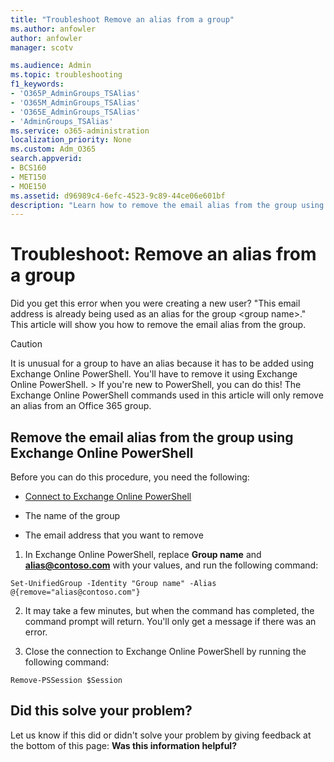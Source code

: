 ```yaml
---
title: "Troubleshoot Remove an alias from a group"
ms.author: anfowler
author: anfowler
manager: scotv

ms.audience: Admin
ms.topic: troubleshooting
f1_keywords:
- 'O365P_AdminGroups_TSAlias'
- 'O365M_AdminGroups_TSAlias'
- 'O365E_AdminGroups_TSAlias'
- 'AdminGroups_TSAlias'
ms.service: o365-administration
localization_priority: None
ms.custom: Adm_O365
search.appverid:
- BCS160
- MET150
- MOE150
ms.assetid: d96989c4-6efc-4523-9c89-44ce06e601bf
description: "Learn how to remove the email alias from the group using Exchange Online PowerShell."
---
```


# Troubleshoot: Remove an alias from a group

Did you get this error when you were creating a new user? "This email address is already being used as an alias for the group \<group name\>." This article will show you how to remove the email alias from the group.
  
> [!CAUTION]
> It is unusual for a group to have an alias because it has to be added using Exchange Online PowerShell. You'll have to remove it using Exchange Online PowerShell. > If you're new to PowerShell, you can do this! The Exchange Online PowerShell commands used in this article will only remove an alias from an Office 365 group. 
  
## Remove the email alias from the group using Exchange Online PowerShell
<a name="bkmk_remove"> </a>

Before you can do this procedure, you need the following:
  
- [Connect to Exchange Online PowerShell](https://go.microsoft.com/fwlink/p/?linkid=396554 )
    
- The name of the group
    
- The email address that you want to remove
    
1. In Exchange Online PowerShell, replace **Group name** and **alias@contoso.com** with your values, and run the following command: 
    
  ```
  Set-UnifiedGroup -Identity "Group name" -Alias @{remove="alias@contoso.com"}
  ```

2. It may take a few minutes, but when the command has completed, the command prompt will return. You'll only get a message if there was an error.
    
3. Close the connection to Exchange Online PowerShell by running the following command:
    
  ```
  Remove-PSSession $Session
  ```

## Did this solve your problem?
<a name="bkmk_remove"> </a>

Let us know if this did or didn't solve your problem by giving feedback at the bottom of this page: **Was this information helpful?**
  

